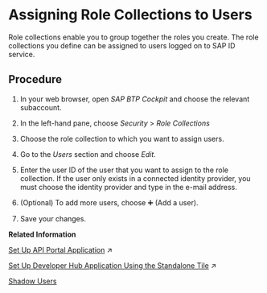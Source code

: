 <!-- loio80bb02ed7bf34570b7e8b3ad01aa9ad3 -->

<link rel="stylesheet" type="text/css" href="css/sap-icons.css"/>

# Assigning Role Collections to Users

Role collections enable you to group together the roles you create. The role collections you define can be assigned to users logged on to SAP ID service.



## Procedure

1.  In your web browser, open *SAP BTP Cockpit* and choose the relevant subaccount.

2.  In the left-hand pane, choose *Security* \> *Role Collections*

3.  Choose the role collection to which you want to assign users.

4.  Go to the *Users* section and choose *Edit*.

5.  Enter the user ID of the user that you want to assign to the role collection. If the user only exists in a connected identity provider, you must choose the identity provider and type in the e-mail address.

6.  \(Optional\) To add more users, choose :heavy_plus_sign: \(Add a user\).

7.  Save your changes.


**Related Information**  


[Set Up API Portal Application](https://help.sap.com/viewer/66d066d903c2473f81ec33acfe2ccdb4/Cloud/en-US/29c281b4a002404eba44e91c6fad0d34.html "To create APIs, products, import policy templates, and view applications, set up the API portal application.") :arrow_upper_right:

[Set Up Developer Hub Application Using the Standalone Tile](https://help.sap.com/viewer/66d066d903c2473f81ec33acfe2ccdb4/Cloud/en-US/80c0519ebf1449d9bed37fccf7ba127a.html "To discover, consume and monitor API from a centralized API catalog, set up the Developer Hub application.") :arrow_upper_right:

[Shadow Users](shadow-users-a0f5fe5.md "Whenever a user authenticates at an application in your subaccount using any identity provider, it’s essential that user-related data provided by the identity provider is stored in the form of shadow users.")

